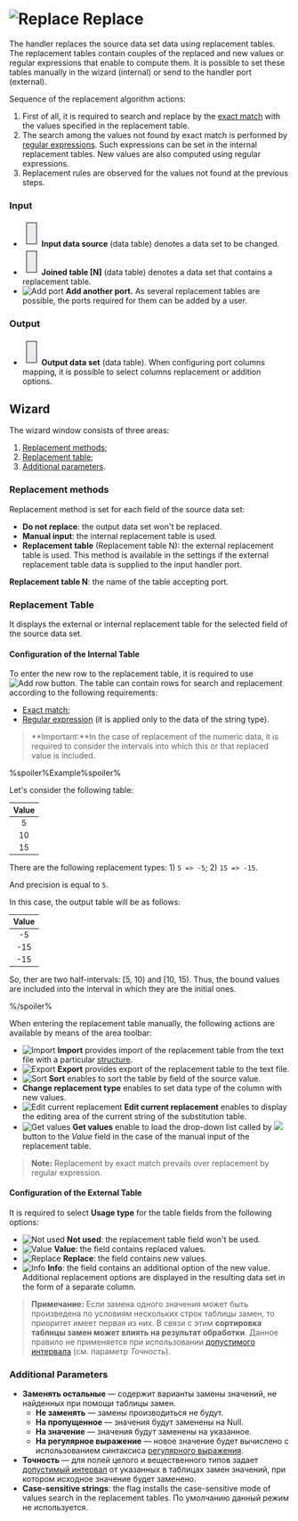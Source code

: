 # ![Replace](../../../images/icons/components/replace-columns_default.svg) Replace

The handler replaces the source data set data using replacement tables. The replacement tables contain couples of the replaced and new values or regular expressions that enable to compute them. It is possible to set these tables manually in the wizard (internal) or send to the handler port (external).

Sequence of the replacement algorithm actions:

1. First of all, it is required to search and replace by the [exact match](./exact-match.md) with the values specified in the replacement table.
2. The search among the values not found by exact match is performed by [regular expressions](./regexp-match.md). Such expressions can be set in the internal replacement tables. New values are also computed using regular expressions.
3. Replacement rules are observed for the values not found at the previous steps.

### Input

* ![Input data source](../../../images/icons/app/node/ports/inputs/table_inactive.svg) **Input data source** (data table) denotes a data set to be changed.
* ![Data set](../../../images/icons/app/node/ports/inputs/table_inactive.svg) **Joined table [N]** (data table) denotes a data set that contains a replacement table.
* ![Add port](../../../images/icons/app/node/ports/add/add_inactive_default.svg) **Add another port.** As several replacement tables are possible, the ports required for them can be added by a user.

### Output

* ![Output data set](../../../images/icons/app/node/ports/inputs/table_inactive.svg) **Output data set** (data table). When configuring port columns mapping, it is possible to select columns replacement or addition options.

## Wizard

The wizard window consists of three areas:

1. [Replacement methods](#sposoby-zamen);
2. [Replacement table](#tablitsa-zamen);
3. [Additional parameters](#dopolnitelnye-parametry).

### Replacement methods

Replacement method is set for each field of the source data set:

* **Do not replace**: the output data set won't be replaced.
* **Manual input**: the internal replacement table is used.
* **Replacement table** (Replacement table N): the external replacement table is used. This method is available in the settings if the external replacement table data is supplied to the input handler port.

**Replacement table N**: the name of the table accepting port.

### Replacement Table

It displays the external or internal replacement table for the selected field of the source data set.

#### Configuration of the Internal Table

To enter the new row to the replacement table, it is required to use ![Add row](../../../images/icons/toolbar-controls/plus_default.svg) button. The table can contain rows for search and replacement according to the following requirements:

* [Exact match](./exact-match.md);
* [Regular expression](./regexp-match.md) (it is applied only to the data of the string type).

> **Important:**In the case of replacement of the numeric data, it is required to consider the intervals into which this or that replaced value is included.

%spoiler%Example%spoiler%

Let's consider the following table:

| Value |
|:--------:|
| 5 |
| 10 |
| 15 |

There are the following replacement types: 1) `5 => -5`; 2) `15 => -15`.

And precision is equal to `5`.

In this case, the output table will be as follows:

| Value |
|:--------:|
| -5 |
| -15 |
| -15 |

So, ther are two half-intervals: [5, 10) and [10, 15).
Thus, the bound values are included into the interval in which they are the initial ones.

%/spoiler%

When entering the replacement table manually, the following actions are available by means of the area toolbar:

* ![Import](../../../images/icons/toolbar-controls/import_default.svg) **Import** provides import of the replacement table from the text file with a particular [structure](./import-tz.md).
* ![Export](../../../images/icons/toolbar-controls/export_default.svg) **Export** provides export of the replacement table to the text file.
* ![Sort](../../../images/icons/toolbar-controls/sort-asc_default.svg) **Sort** enables to sort the table by field of the source value.
* **Change replacement type** enables to set data type of the column with new values.
* ![Edit current replacement](../../../images/icons/toolbar-controls/edit_default.svg) **Edit current replacement** enables to display the editing area of the current string of the substitution table.
* ![Get values](../../../images/icons/toolbar-controls/load-values_default.svg) **Get values** enable to load the drop-down list called by ![ ](../../../images/icons/toolbar-controls/down_default.svg) button to the *Value* field in the case of the manual input of the replacement table.

> **Note:** Replacement by exact match prevails over replacement by regular expression.

#### Configuration of the External Table

It is required to select **Usage type** for the table fields from the following options:

* ![Not used](../../../images/icons/usage-types/unspecified_default.svg) **Not used**: the replacement table field won't be used.
* ![Value](../../../images/icons/usage-types/source_default.svg) **Value**: the field contains replaced values.
* ![Replace](../../../images/icons/usage-types/replace-by_default.svg) **Replace**: the field contains new values.
* ![Info](../../../images/icons/usage-types/unspecified_default.svg) **Info**: the field contains an additional option of the new value. Additional replacement options are displayed in the resulting data set in the form of a separate column.

> **Примечание:** Если замена одного значения может быть произведена по условиям нескольких строк таблицы замен, то приоритет имеет первая из них. В связи с этим **сортировка таблицы замен может влиять на результат обработки**. Данное правило не применяется при использовании [допустимого интервала](./exact-match.md#primenenie-dopustimogo-intervala) (см. параметр *Точность*).

### Additional Parameters

* **Заменять остальные** — содержит варианты замены значений, не найденных при помощи таблицы замен.
   * **Не заменять** — замены производиться не будут.
   * **На пропущенное** — значения будут заменены на Null.
   * **На значение** — значения будут заменены на указанное.
   * **На регулярное выражение** — новое значение будет вычислено с использованием синтаксиса [регулярного выражения](./regexp-match.md).
* **Точность** — для полей целого и вещественного типов задает [допустимый интервал](./exact-match.md#primenenie-dopustimogo-intervala) от указанных в таблицах замен значений, при котором исходное значение будет заменено.
* **Case-sensitive strings**: the flag installs the case-sensitive mode of values search in the replacement tables. По умолчанию данный режим не используется.
